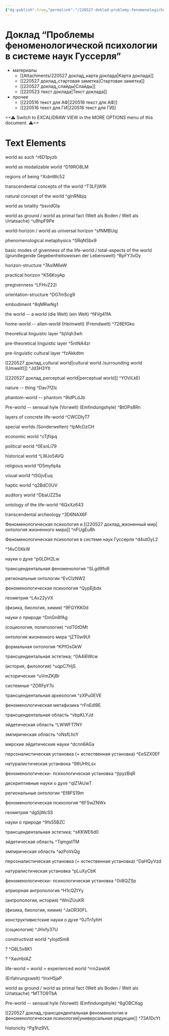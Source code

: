 ```yaml
---
{"dg-publish":true,"permalink":"/220527-doklad-problemy-fenomenologicheskoj-psihologii-v-sisteme-nauk-gusserlya/","dgHomeLink":true,"dgPassFrontmatter":false}
---
```


# Доклад “Проблемы феноменологической психологии в системе наук Гуссерля”
- материалы
	- [[Attachments/220527 доклад_карта доклада|Карта доклада]]
	- [[220527 доклад_стартовая заметка|Стартовая заметка]]
	- [[220527 доклад_слайды|Слайды]]
	- [[220523 текст доклада|Текст доклада]]
- прочее
	- [[220516 текст для АФ|220516 текст для АФ]]
	- [[220516 текст для ГИ|220516 текст для ГИ]]



<div class="transclusion internal-embed is-loaded"><div class="markdown-embed">

<div class="markdown-embed-title">



</div>


==⚠  Switch to EXCALIDRAW VIEW in the MORE OPTIONS menu of this document. ⚠==


# Text Elements
world as such ^r6D1pyzb

world as
modalizable world ^D19RO8LM

regions of being ^XidmWc52

transcendental concepts of the world ^T3LFjW9i

natural concept of the world ^glnRNbjq

world as totality ^bsvidGIa

world as ground / world as primal fact
(Welt als Boden / Welt als Urtatsache) ^u9hpF9Pe

world-horizon / world as universal horizon ^sfNMBUqj

phenomenological
metaphysics ^SRqNSbx9

basic modes of givenness of the life-world
/ total-aspects of the world
(grundlegende Gegebenheitsweisen der Lebenswelt) ^BpFY3vDy

horizon-structure ^7AsIM6eW

practical horizon ^K56KoyAp

pregivenness ^LFHvZ22i

orientation-structure ^DG7mScg9

embodiment ^8qMRwNg1

the world -- a world
(die Welt)     (ein Welt) ^f4Vg41fA

home-world -- alien-world
(Heimwelt)    (Fremdwelt) ^728EfGko

theoretical linguistic layer ^bjVqh3wh

pre-theoretical linguistic layer ^5ntNA4zr

pre-linguistic cultural layer ^fzAkkdtm

[[220527 доклад_cultural world|cultural world
/surrounding world
(Umwelt)]] ^Jd3H3Ytl

[[220527 доклад_perceptual world|perceptual world]] ^YOViLkEI

nature -- thing ^Dav7fZlc

phantom-world -- phantom ^9ldPLdJb

Pre-world -- sensual hyle
(Vorwelt)       (Emfindungshyle) ^BtOPs8Rn

layers of
concrete life-world ^CWCDlyT7

special worlds
(Sonderwelten) ^IpMcDzCH

economic world ^cTjfiipq

political world ^0EsnLi79

historical world ^LWJo5AVQ

religious world ^D5myfq4a

visual world ^tSGjvEuq

haptic world ^q2BdC0UV

auditory world ^DbaUZZ5a

ontology of
the life-world ^6QxXz643

transcendental
archeology ^3D6NAX6F

Феноменологическая психология
и [[220527 доклад_жизненный мир|онтология жизненного мира]] ^nFUgEu8h

Феноменологическая психология
в системе наук Гуссерля ^d4utOyL2

 ^14vC0XkW

науки о духе ^p0LDH2Lw

трансцендентальная феноменология ^SLgd9foR

региональные онтологии ^EvCIzNW2

феноменологическая
психология ^QypEjbdx

геометрия ^LAx22yVX

(физика,
биология,
химия) ^9FGYKK0d

науки о природе ^DmGn8fAg

(социология,
политология) ^vdTGtDMt

онтология
жизненного мира ^jZT0w9UI

формальная онтология ^KPfOsGkW

трансцендентальная
эстетика; ^0A4i6Wcw

(история,
филология) ^uqpC7HjS

исторические ^uVmZKjBr

системные ^ZDRFpY7o

трансцендентальная
археология ^zXPu0EVE

феноменологическая
метафизика ^rFnEdl9E

трансцендентальная
область ^vbpKLYJd

эйдетическая
область ^LWWFT7NY

эмпирическая
область ^oNsfLhcY

мирские эйдетические науки ^dcnn6AGa

персоналистическая установка
(= естественная установка) ^EeSZX0EF

натуралистическая
устанвока ^96UHhLsx

феноменологически-
психологическая установка ^jtpyzBqR

дескриптивные
науки о духе ^qlZ1AUwT

региональные онтологии ^Ef8FS19m

феноменологическая
психология ^6FSwZNWx

геометрия ^dgSjWcSS

науки о природе ^9fs55BZC

трансцендентальная
эстетика; ^sKKWE6d0

эйдетическая
область ^TqmgstTM

эмпирическая
область ^azPoVsQg

персоналистическая установка
(= естественная установка) ^DaHQyVzd

натуралистическая
установка ^pLuXyCbK

феноменологически-
психологическая установка ^0ii8QZSp

априорная
антропология ^H1cQZtYy

(антропология,
история) ^WniZUuKR

(физика,
биология,
химия) ^JaOR30FL

конструктивистские
науки о духе ^0JTn1yhH

(социология) ^JHxfy37U

constructivist world ^yIojdSm8

? ^G8L5x8K1

? ^XavHblAZ

life-world = world = experienced world ^rrn2awbK

(Erfahrungswelt) ^InxH5jaP

world as ground / world as primal fact
(Welt als Boden / Welt als Urtatsache) ^MTTO9TbA

Pre-world -- sensual hyle
(Vorwelt)       (Emfindungshyle) ^6gOBCXqg

[[220527 доклад_трансцендентальная феноменология и феноменологическая психология|универсальная
редукция]] ^73A1DcYt

historicity ^Pg1hz9VL



</div></div>
